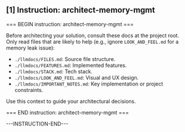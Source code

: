 ## [1] Instruction: architect-memory-mgmt

=== BEGIN instruction: architect-memory-mgmt ===

Before architecting your solution, consult these docs at the project root. Only read files that are likely to help (e.g., ignore `LOOK_AND_FEEL.md` for a memory leak issue):

- `./llmdocs/FILES.md`: Source file structure.
- `./llmdocs/FEATURES.md`: Implemented features.
- `./llmdocs/STACK.md`: Tech stack.
- `./llmdocs/LOOK_AND_FEEL.md`: Visual and UX design.
- `./llmdocs/IMPORTANT_NOTES.md`: Key implementation or project constraints.

Use this context to guide your architectural decisions.

=== END instruction: architect-memory-mgmt ===

---INSTRUCTION-END---